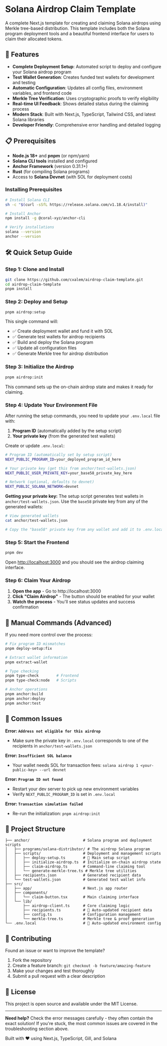 # Solana Airdrop Claim Template

A complete Next.js template for creating and claiming Solana airdrops using Merkle tree-based distribution. This template includes both the Solana program deployment tools and a beautiful frontend interface for users to claim their allocated tokens.

## 🚀 Features

- **Complete Deployment Setup**: Automated script to deploy and configure your Solana airdrop program
- **Test Wallet Generation**: Creates funded test wallets for development and testing
- **Automatic Configuration**: Updates all config files, environment variables, and frontend code
- **Merkle Tree Verification**: Uses cryptographic proofs to verify eligibility
- **Real-time UI Feedback**: Shows detailed status during the claiming process
- **Modern Stack**: Built with Next.js, TypeScript, Tailwind CSS, and latest Solana libraries
- **Developer Friendly**: Comprehensive error handling and detailed logging

## 📋 Prerequisites

- **Node.js 18+** and **pnpm** (or npm/yarn)
- **Solana CLI tools** installed and configured
- **Anchor Framework** (version 0.31.1+)
- **Rust** (for compiling Solana programs)
- Access to **Solana Devnet** (with SOL for deployment costs)

### Installing Prerequisites

```bash
# Install Solana CLI
sh -c "$(curl -sSfL https://release.solana.com/v1.18.4/install)"

# Install Anchor
npm install -g @coral-xyz/anchor-cli

# Verify installations
solana --version
anchor --version
```

## 🛠️ Quick Setup Guide

### Step 1: Clone and Install

```bash
git clone https://github.com/cxalem/airdrop-claim-template.git
cd airdrop-claim-template
pnpm install
```

### Step 2: Deploy and Setup

```bash
pnpm airdrop:setup
```

This single command will:

- ✅ Create deployment wallet and fund it with SOL
- ✅ Generate test wallets for airdrop recipients
- ✅ Build and deploy the Solana program
- ✅ Update all configuration files
- ✅ Generate Merkle tree for airdrop distribution

### Step 3: Initialize the Airdrop

```bash
pnpm airdrop:init
```

This command sets up the on-chain airdrop state and makes it ready for claiming.

### Step 4: Update Your Environment File

After running the setup commands, you need to update your `.env.local` file with:

1. **Program ID** (automatically added by the setup script)
2. **Your private key** (from the generated test wallets)

Create or update `.env.local`:

```bash
# Program ID (automatically set by setup script)
NEXT_PUBLIC_PROGRAM_ID=your_deployed_program_id_here

# Your private key (get this from anchor/test-wallets.json)
NEXT_PUBLIC_USER_PRIVATE_KEY=your_base58_private_key_here

# Network (optional, defaults to devnet)
NEXT_PUBLIC_SOLANA_NETWORK=devnet
```

**Getting your private key:**
The setup script generates test wallets in `anchor/test-wallets.json`. Use the `base58` private key from any of the generated wallets:

```bash
# View generated wallets
cat anchor/test-wallets.json

# Copy the "base58" private key from any wallet and add it to .env.local
```

### Step 5: Start the Frontend

```bash
pnpm dev
```

Open [http://localhost:3000](http://localhost:3000) and you should see the airdrop claiming interface.

### Step 6: Claim Your Airdrop

1. **Open the app** - Go to http://localhost:3000
2. **Click "Claim Airdrop"** - The button should be enabled for your wallet
3. **Watch the process** - You'll see status updates and success confirmation

## 🔧 Manual Commands (Advanced)

If you need more control over the process:

```bash
# Fix program ID mismatches
pnpm deploy-setup:fix

# Extract wallet information
pnpm extract-wallet

# Type checking
pnpm type-check        # Frontend
pnpm type-check:node   # Scripts

# Anchor operations
pnpm anchor:build
pnpm anchor:deploy
pnpm anchor:test
```

## 🐛 Common Issues

**Error: `Address not eligible for this airdrop`**

- Make sure the private key in `.env.local` corresponds to one of the recipients in `anchor/test-wallets.json`

**Error: `Insufficient SOL balance`**

- Your wallet needs SOL for transaction fees: `solana airdrop 1 <your-public-key> --url devnet`

**Error: `Program ID not found`**

- Restart your dev server to pick up new environment variables
- Verify `NEXT_PUBLIC_PROGRAM_ID` is set in `.env.local`

**Error: `Transaction simulation failed`**

- Re-run the initialization: `pnpm airdrop:init`

## 📁 Project Structure

```ascii
├── anchor/                        # Solana program and deployment scripts
│   ├── programs/solana-distributor/ # The airdrop Solana program
│   ├── scripts/                   # Deployment and management scripts
│   │   ├── deploy-setup.ts        # 🌟 Main setup script
│   │   ├── initialize-airdrop.ts  # Initialize on-chain airdrop state
│   │   ├── claim-airdrop.ts       # Command-line claiming tool
│   │   └── generate-merkle-tree.ts # Merkle tree utilities
│   ├── recipients.json            # Generated recipient data
│   └── test-wallets.json          # Generated test wallet info
├── src/
│   ├── app/                       # Next.js app router
│   ├── components/
│   │   └── claim-button.tsx       # Main claiming interface
│   └── lib/
│       ├── airdrop-client.ts      # Core claiming logic
│       ├── recipients.ts          # 🔄 Auto-updated recipient data
│       ├── config.ts              # Configuration management
│       └── merkle-tree.ts         # Merkle tree & proof generation
└── .env.local                     # 🔄 Auto-updated environment config
```

## 🤝 Contributing

Found an issue or want to improve the template?

1. Fork the repository
2. Create a feature branch: `git checkout -b feature/amazing-feature`
3. Make your changes and test thoroughly
4. Submit a pull request with a clear description

## 📄 License

This project is open source and available under the MIT License.

---

**Need help?** Check the error messages carefully - they often contain the exact solution! If you're stuck, the most common issues are covered in the troubleshooting section above.

Built with ❤️ using Next.js, TypeScript, Gill, and Solana
